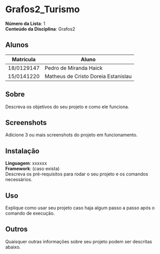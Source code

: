 # Grafos2_Turismo

**Número da Lista**: 1<br>
**Conteúdo da Disciplina**: Grafos2<br>

## Alunos
|Matrícula | Aluno |
| -- | -- |
| 18/0129147  |  Pedro de Miranda Haick |
| 15/0141220  |  Matheus de Cristo Doreia Estanislau |

## Sobre 
Descreva os objetivos do seu projeto e como ele funciona. 

## Screenshots
Adicione 3 ou mais screenshots do projeto em funcionamento.

## Instalação 
**Linguagem**: xxxxxx<br>
**Framework**: (caso exista)<br>
Descreva os pré-requisitos para rodar o seu projeto e os comandos necessários.

## Uso 
Explique como usar seu projeto caso haja algum passo a passo após o comando de execução.

## Outros 
Quaisquer outras informações sobre seu projeto podem ser descritas abaixo.




